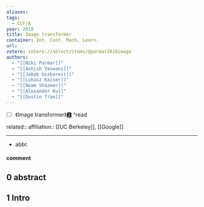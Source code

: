 ```yaml
---
aliases: 
tags:
  - CCF/A
year: 2018
title: Image transformer
container: Int. Conf. Mach. Learn.
url: 
zotero: zotero://select/items/@parmar2018image
authors:
  - "[[Niki Parmar]]"
  - "[[Ashish Vaswani]]"
  - "[[Jakob Uszkoreit]]"
  - "[[Lukasz Kaiser]]"
  - "[[Noam Shazeer]]"
  - "[[Alexander Ku]]"
  - "[[Dustin Tran]]"
---
```

- [ ] 《Image transformer》[🆉](zotero://select/items/@parmar2018image) ^read

related:: 
affiliation:: [[UC Berkeley]], [[Google]]

---

- abbr.

#### comment

## 0 abstract

## 1 Intro


